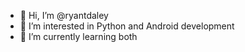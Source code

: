 - 👋 Hi, I’m @ryantdaley
- 👀 I’m interested in Python and Android development
- 🌱 I’m currently learning both
<!---
ryantdaley/ryantdaley is a ✨ special ✨ repository because its `README.md` (this file) appears on your GitHub profile.
You can click the Preview link to take a look at your changes.
--->
